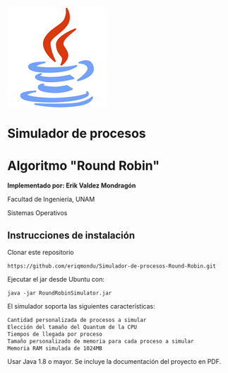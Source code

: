 ![java](java.png)

# Simulador de procesos
# Algoritmo "Round Robin"

**Implementado por: Erik Valdez Mondragón**

Facultad de Ingeniería, UNAM

Sistemas Operativos

## Instrucciones de instalación

Clonar este repositorio

	https://github.com/eriqmondu/Simulador-de-procesos-Round-Robin.git


Ejecutar el jar desde Ubuntu con:

	java -jar RoundRobinSimulator.jar

El simulador soporta las siguientes características:

	Cantidad personalizada de procesos a simular
	Elección del tamaño del Quantum de la CPU
	Tiempos de llegada por proceso
	Tamaño personalizado de memoria para cada proceso a simular
	Memoria RAM simulada de 1024MB

Usar Java 1.8 o mayor. Se incluye la documentación del proyecto en PDF.
